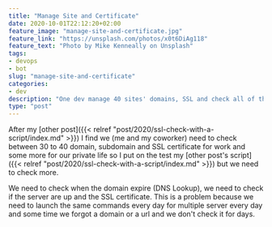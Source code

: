 ```yaml
---
title: "Manage Site and Certificate"
date: 2020-10-01T22:12:20+02:00
feature_image: "manage-site-and-certificate.jpg"
feature_link: "https://unsplash.com/photos/x0t6DiAg118"
feature_text: "Photo by Mike Kenneally on Unsplash"
tags:
- devops
- bot
slug: "manage-site-and-certificate"
categories: 
- dev
description: "One dev manage 40 sites' domains, SSL and check all of them with a package"
type: "post"
---
```


After my [other post]({{< relref "post/2020/ssl-check-with-a-script/index.md" >}}) I find we (me and my coworker) need to check between 30 to 40 domain, subdomain and SSL certificate for work and some more for our private life so I put on the test my [other post's script]({{< relref "post/2020/ssl-check-with-a-script/index.md" >}}) but we need to check more. 

We need to check when the domain expire (DNS Lookup), we need to check if the server are up and the SSL certificate. This is a problem because we need to launch the same commands every day for multiple server every day and some time we forgot a domain or a url and we don't check it for days. 
